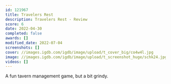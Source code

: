 ```yaml
---
id: 121967
title: Travelers Rest
description: Travelers Rest - Review
score: 6
date: 2022-04-30
completed: false
awards: []
modified_date: 2022-07-04
screenshots: []
cover: //images.igdb.com/igdb/image/upload/t_cover_big/co4w4l.jpg
image: //images.igdb.com/igdb/image/upload/t_screenshot_huge/schk24.jpg
videos: []
---
```

A fun tavern management game, but a bit grindy.